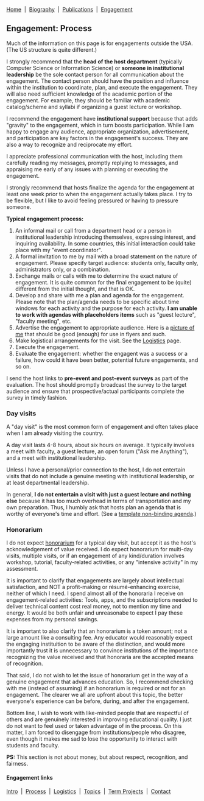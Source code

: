 [Home](/)&nbsp;&nbsp;\|&nbsp;&nbsp;[Biography](/bio)&nbsp;&nbsp;\|&nbsp;&nbsp;[Publications](/pubs)&nbsp;&nbsp;\|&nbsp;&nbsp;[Engagement](/engagement/)

## Engagement: Process

Much of the information on this page is for engagements outside the USA. (The US structure is quite different.)

I strongly recommend that the **head of the host department** (typically Computer Science or Information
Science) or **someone in institutional leadership** be the sole contact person for all communication
about the engagement. The contact person should have the position and influence within the institution
to coordinate, plan, and execute the engagement. They will also need sufficient knowledge of the academic
portion of the engagement. For example, they should be familiar with academic catalog/scheme and syllabi
if organizing a guest lecture or workshop.

I recommend the engagement have **institutional support** because that adds "gravity" to the engagement, 
which in turn boosts participation. While I am happy to engage any audience, appropriate organization,
advertisement, and participation are key factors in the engagement's success. They are
also a way to recognize and reciprocate my effort.

I appreciate professional communication with the host, including them carefully reading my messages, 
promptly replying to messages, and appraising me early of any issues with planning or executing the
engagement.

I strongly recommend that hosts finalize the agenda for the engagement at least one week prior to when
the engagement actually takes place. I try to be flexible, but I like to avoid feeling pressured or 
having to pressure someone.


**Typical engagement process:**

1. An informal mail or call from a department head or a person in institutional leadership introducing
   themselves, expressing interest, and inquiring availability. In some countries, this initial interaction
   could take place with my "event coordinator".
3. A formal invitation to me by mail with a broad statement on the nature of engagement.
   Please specify target audience: students only, faculty only, administrators only, or a combination.
4. Exchange mails or calls with me to determine the exact nature of engagement. It is quite common for the
   final engagement to be (quite) different from the initial thought, and that is OK.
5. Develop and share with me a plan and agenda for the engagement. Please note that the plan/agenda needs
   to be specific about time windows for each activity and the purpose for each activity. **I am unable to
   work with agendas with placeholders items** such as "guest lecture", "faculty meeting", etc.
6. Advertise the engagement to appropriate audience. Here is a [picture of me](/images/BSSVCUPDN.jpg)
   that should be good (enough) for use in flyers and such.
7. Make logistical arrangements for the visit. See the [Logistics](logistics) page.
9. Execute the engagement.
10. Evaluate the engagement: whether the engagent was a success or a failure, how could it have been better,
    potential future engagements, and so on.

I send the host links to **pre-event and post-event surveys** as part of the evaluation. The host should promptly
broadcast the survey to the target audience and ensure that prospective/actual participants complete the survey
in timely fashion.


### Day visits

A "day visit" is the most common form of engagement and often takes place when I am already 
visiting the country.

A day visit lasts 4-8 hours, about six hours on average. It typically involves a meet with faculty,
a guest lecture, an open forum ("Ask me Anything"), and a meet with institutional leadership.

Unless I have a personal/prior connection to the host, I do not entertain visits that do not include 
a genuine meeting with institutional leadership, or at least departmental leadership.

In general, **I do not entertain a visit with just a guest lecture and nothing else** because it 
has too much overhead in terms of transportation and my own preparation. Thus, I humbly ask that 
hosts plan an agenda that is worthy of everyone's time and effort. 
(See a [template non-binding agenda](day-visit-agenda-template).)


### Honorarium

I do not expect [honorarium](https://en.wikipedia.org/wiki/Honorarium) for a typical day visit, 
but accept it as the host's acknowledgement of value received. I do expect honorarium for multi-day
visits, multiple visits, or if an engagement of any kind/duration involves workshop, tutorial,
faculty-related activities, or any "intensive activity" in my assessment.

It is important to clarify that engagements are largely about intellectual satisfaction, 
and NOT a profit-making or résumé-enhancing exercise, neither of which I need. I spend almost all
of the honoraria I receive on engagement-related activities: Tools, apps, and the subscriptions 
needed to deliver technical content cost real money, not to mention my time and energy. 
It would be both unfair and unreasonabe to expect I pay these expenses from my personal savings.

It is important to also clarify that an honorarium is a token amount; not a large amount like
a consulting fee. Any educator would reasonably expect the engaging instituition to be aware of
the distinction, and would more importantly trust it is unnecessary to convince institutions of 
the importance recognizing the value received and that honoraria are the accepted means of recognition.

That said, I do not wish to let the issue of honorarium get in the way of a genuine engagement 
that advances education. So, I recommend checking with me (instead of assuming) if an honorarium is 
required or not for an engagement. The clearer we all are upfront about this topic, the better
everyone's experience can be before, during, and after the engagement.

Bottom line, I wish to work with like-minded people that are respectful of others and are genuinely
interested in improving educational quality. I just do not want to feel used or taken advantage
of in the process. On this matter, I am forced to disengage from institutions/people who disagree,
even though it makes me sad to lose the opportunity to interact with students and faculty.

**PS:** This section is not about money, but about respect, recognition, and fairness.

#### Engagement links

[Intro](/engagement/)&nbsp;&nbsp;\|&nbsp;&nbsp;[Process](process)&nbsp;&nbsp;\|&nbsp;&nbsp;[Logistics](logistics)&nbsp;&nbsp;\|&nbsp;&nbsp;[Topics](topics)&nbsp;&nbsp;\|&nbsp;&nbsp;[Term Projects](term-projects)&nbsp;&nbsp;\|&nbsp;&nbsp;[Contact](contact)
